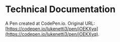 # Technical Documentation
 A Pen created at CodePen.io. Original URL: [https://codepen.io/lukenetti3/pen/jOEKXyq](https://codepen.io/lukenetti3/pen/jOEKXyq).

 
